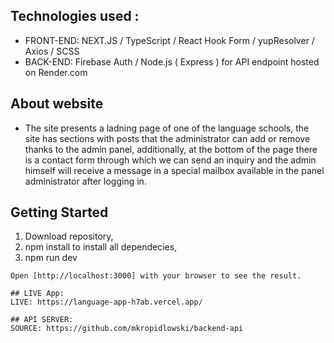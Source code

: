 ## Technologies used :

-   FRONT-END: NEXT.JS / TypeScript / React Hook Form / yupResolver / Axios / SCSS
-   BACK-END: Firebase Auth / Node.js ( Express ) for API endpoint hosted on Render.com

## About website

-   The site presents a ladning page of one of the language schools, the site has sections with posts that the administrator can add or remove thanks to the admin panel, additionally, at the bottom of the page there is a contact form through which we can send an inquiry and the admin himself will receive a message in a special mailbox available in the panel administrator after logging in.

## Getting Started

1. Download repository,
2. npm install to install all dependecies,
3. npm run dev

```
Open [http://localhost:3000] with your browser to see the result.

## LIVE App:
LIVE: https://language-app-h7ab.vercel.app/

## API SERVER:
SOURCE: https://github.com/mkropidlowski/backend-api

```
